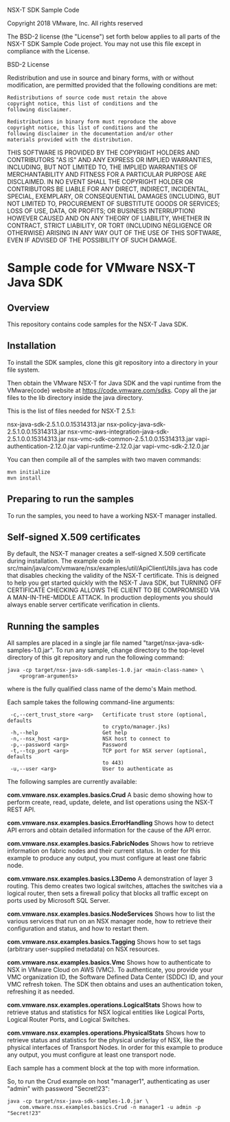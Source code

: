 NSX-T SDK Sample Code

Copyright 2018 VMware, Inc.  All rights reserved

The BSD-2 license (the "License") set forth below applies to all
parts of the NSX-T SDK Sample Code project.  You may not use this
file except in compliance with the License.

BSD-2 License

Redistribution and use in source and binary forms, with or
without modification, are permitted provided that the following
conditions are met:

    Redistributions of source code must retain the above
    copyright notice, this list of conditions and the
    following disclaimer.

    Redistributions in binary form must reproduce the above
    copyright notice, this list of conditions and the
    following disclaimer in the documentation and/or other
    materials provided with the distribution.

THIS SOFTWARE IS PROVIDED BY THE COPYRIGHT HOLDERS AND
CONTRIBUTORS "AS IS" AND ANY EXPRESS OR IMPLIED WARRANTIES,
INCLUDING, BUT NOT LIMITED TO, THE IMPLIED WARRANTIES OF
MERCHANTABILITY AND FITNESS FOR A PARTICULAR PURPOSE ARE
DISCLAIMED. IN NO EVENT SHALL THE COPYRIGHT HOLDER OR
CONTRIBUTORS BE LIABLE FOR ANY DIRECT, INDIRECT, INCIDENTAL,
SPECIAL, EXEMPLARY, OR CONSEQUENTIAL DAMAGES (INCLUDING, BUT NOT
LIMITED TO, PROCUREMENT OF SUBSTITUTE GOODS OR SERVICES; LOSS OF
USE, DATA, OR PROFITS; OR BUSINESS INTERRUPTION) HOWEVER CAUSED
AND ON ANY THEORY OF LIABILITY, WHETHER IN CONTRACT, STRICT
LIABILITY, OR TORT (INCLUDING NEGLIGENCE OR OTHERWISE) ARISING IN
ANY WAY OUT OF THE USE OF THIS SOFTWARE, EVEN IF ADVISED OF THE
POSSIBILITY OF SUCH DAMAGE.

Sample code for VMware NSX-T Java SDK
=====================================

Overview
--------

This repository contains code samples for the NSX-T Java
SDK.

Installation
------------
To install the SDK samples, clone this git repository into a
directory in your file system.

Then obtain the VMware NSX-T for Java SDK and the vapi runtime from
the VMware{code} website at https://code.vmware.com/sdks. Copy all the
jar files to the lib directory inside the java directory.

This is the list of files needed for NSX-T 2.5.1:

nsx-java-sdk-2.5.1.0.0.15314313.jar
nsx-policy-java-sdk-2.5.1.0.0.15314313.jar
nsx-vmc-aws-integration-java-sdk-2.5.1.0.0.15314313.jar
nsx-vmc-sdk-common-2.5.1.0.0.15314313.jar
vapi-authentication-2.12.0.jar
vapi-runtime-2.12.0.jar
vapi-vmc-sdk-2.12.0.jar

You can then compile all of the samples with two maven commands:

    mvn initialize
    mvn install

Preparing to run the samples
----------------------------

To run the samples, you need to have a working NSX-T manager
installed.

Self-signed X.509 certificates
------------------------------

By default, the NSX-T manager creates a self-signed X.509
certificate during installation. The example code in
src/main/java/com/vmware/nsx/examples/util/ApiClientUtils.java
has code that disables checking the validity of the NSX-T
certificate. This is deigned to help you get started quickly with
the NSX-T Java SDK, but TURNING OFF CERTIFICATE CHECKING ALLOWS
THE CLIENT TO BE COMPROMISED VIA A MAN-IN-THE-MIDDLE ATTACK. In
production deployments you should always enable server certificate
verification in clients.

Running the samples
-------------------

All samples are placed in a single jar file named
"target/nsx-java-sdk-samples-1.0.jar". To run any sample, change
directory to the top-level directory of this git repository and
run the following command:

    java -cp target/nsx-java-sdk-samples-1.0.jar <main-class-name> \
        <program-arguments>

where <main-class-name> is the fully qualified class name of the
demo's Main method.

Each sample takes the following command-line arguments:

     -c,--cert_trust_store <arg>   Certificate trust store (optional, defaults
                                   to crypto/manager.jks)
     -h,--help                     Get help
     -n,--nsx_host <arg>           NSX host to connect to
     -p,--password <arg>           Password
     -t,--tcp_port <arg>           TCP port for NSX server (optional, defaults
                                   to 443)
     -u,--user <arg>               User to authenticate as

The following samples are currently available:

**com.vmware.nsx.examples.basics.Crud**
A basic demo showing how to perform create, read, update, delete,
and list operations using the NSX-T REST API.

**com.vmware.nsx.examples.basics.ErrorHandling**
Shows how to detect API errors and obtain detailed
information for the cause of the API error.

**com.vmware.nsx.examples.basics.FabricNodes**
Shows how to retrieve information on fabric nodes and their
current status. In order for this example to produce any output,
you must configure at least one fabric node.

**com.vmware.nsx.examples.basics.L3Demo**
A demonstration of layer 3 routing. This demo creates two logical
switches, attaches the switches via a logical router, then sets
a firewall policy that blocks all traffic except on ports used
by Microsoft SQL Server.

**com.vmware.nsx.examples.basics.NodeServices**
Shows how to list the various services that run on an NSX manager
node, how to retrieve their configuration and status, and
how to restart them.

**com.vmware.nsx.examples.basics.Tagging**
Shows how to set tags (arbitrary user-supplied metadata) on
NSX resources.

**com.vmware.nsx.examples.basics.Vmc**
Shows how to authenticate to NSX in VMware Cloud on AWS (VMC).
To authenticate, you provide your VMC organization ID,
the Software Defined Data Center (SDDC) ID, and your
VMC refresh token. The SDK then obtains and uses an
authentication token, refreshing it as needed.

**com.vmware.nsx.examples.operations.LogicalStats**
Shows how to retrieve status and statistics for NSX logical
entities like Logical Ports, Logical Router Ports,  and Logical
Switches.

**com.vmware.nsx.examples.operations.PhysicalStats**
Shows how to retrieve status and statistics for the physical
underlay of NSX, like the physical interfaces of Transport
Nodes. In order for this example to produce any output, you
must configure at least one transport node.

Each sample has a comment block at the top with more information.

So, to run the Crud example on host "manager1", authenticating
as user "admin" with password "Secret!23":

    java -cp target/nsx-java-sdk-samples-1.0.jar \
        com.vmware.nsx.examples.basics.Crud -n manager1 -u admin -p "Secret!23"
